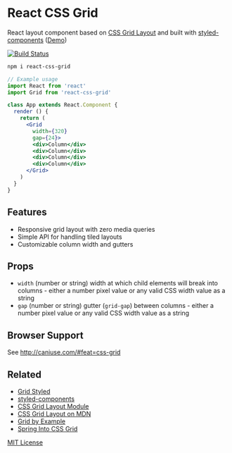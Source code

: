 
# React CSS Grid

React layout component based on [CSS Grid Layout][spec] and built with [styled-components][sc] ([Demo][demo])

[![Build Status][travis-badge]][travis]

[travis-badge]: https://travis-ci.org/jxnblk/react-css-grid.svg?branch=master
[travis]: https://travis-ci.org/jxnblk/react-css-grid

```sh
npm i react-css-grid
```

```jsx
// Example usage
import React from 'react'
import Grid from 'react-css-grid'

class App extends React.Component {
  render () {
    return (
      <Grid
        width={320}
        gap={24}>
        <div>Column</div>
        <div>Column</div>
        <div>Column</div>
        <div>Column</div>
      </Grid>
    )
  }
}
```


## Features

- Responsive grid layout with zero media queries
- Simple API for handling tiled layouts
- Customizable column width and gutters


## Props

- `width` (number or string) width at which child elements will break into columns - either a number pixel value or any valid CSS width value as a string
- `gap` (number or string) gutter (`grid-gap`) between columns - either a number pixel value or any valid CSS width value as a string


## Browser Support

See http://caniuse.com/#feat=css-grid

## Related

- [Grid Styled](https://github.com/jxnblk/grid-styled)
- [styled-components][sc]
- [CSS Grid Layout Module][spec]
- [CSS Grid Layout on MDN](https://developer.mozilla.org/en-US/docs/Web/CSS/CSS_Grid_Layout)
- [Grid by Example](https://gridbyexample.com/video/series-auto-fill-auto-fit/)
- [Spring Into CSS Grid](http://jonibologna.com/spring-into-css-grid/)


[spec]: https://www.w3.org/TR/css-grid-1/
[demo]: http://jxnblk.com/react-css-grid/
[sc]: https://styled-components.com

[MIT License](LICENSE.md)
